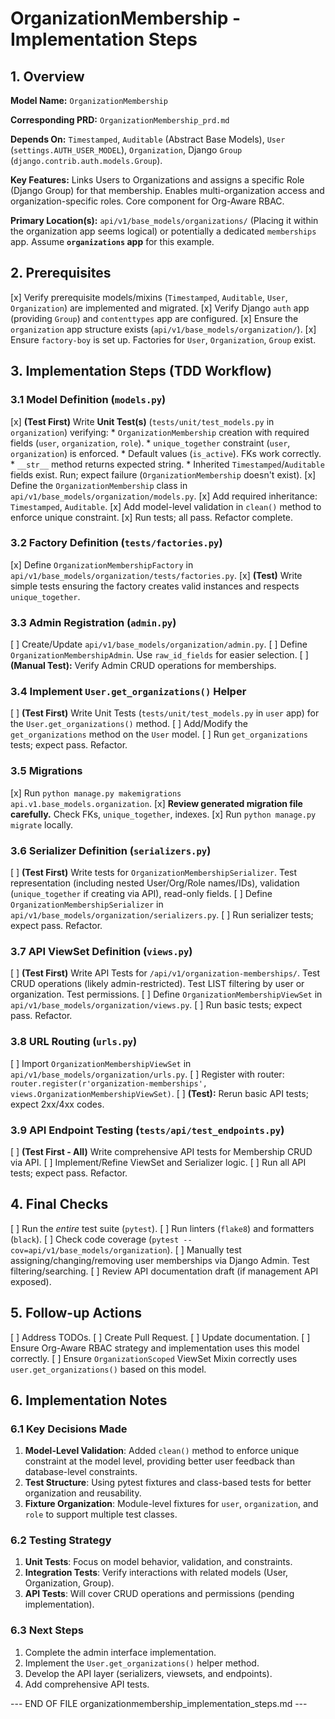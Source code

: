 # OrganizationMembership - Implementation Steps

## 1. Overview

**Model Name:**
`OrganizationMembership`

**Corresponding PRD:**
`OrganizationMembership_prd.md`

**Depends On:**
`Timestamped`, `Auditable` (Abstract Base Models), `User` (`settings.AUTH_USER_MODEL`), `Organization`, Django `Group` (`django.contrib.auth.models.Group`).

**Key Features:**
Links Users to Organizations and assigns a specific Role (Django Group) for that membership. Enables multi-organization access and organization-specific roles. Core component for Org-Aware RBAC.

**Primary Location(s):**
`api/v1/base_models/organizations/` (Placing it within the organization app seems logical) or potentially a dedicated `memberships` app. Assume **`organizations` app** for this example.

## 2. Prerequisites

[x] Verify prerequisite models/mixins (`Timestamped`, `Auditable`, `User`, `Organization`) are implemented and migrated.
[x] Verify Django `auth` app (providing `Group`) and `contenttypes` app are configured.
[x] Ensure the `organization` app structure exists (`api/v1/base_models/organization/`).
[x] Ensure `factory-boy` is set up. Factories for `User`, `Organization`, `Group` exist.

## 3. Implementation Steps (TDD Workflow)

  ### 3.1 Model Definition (`models.py`)

  [x] **(Test First)**
      Write **Unit Test(s)** (`tests/unit/test_models.py` in `organization`) verifying:
      *   `OrganizationMembership` creation with required fields (`user`, `organization`, `role`).
      *   `unique_together` constraint (`user`, `organization`) is enforced.
      *   Default values (`is_active`). FKs work correctly.
      *   `__str__` method returns expected string.
      *   Inherited `Timestamped`/`Auditable` fields exist.
      Run; expect failure (`OrganizationMembership` doesn't exist).
  [x] Define the `OrganizationMembership` class in `api/v1/base_models/organization/models.py`.
  [x] Add required inheritance: `Timestamped`, `Auditable`.
  [x] Add model-level validation in `clean()` method to enforce unique constraint.
  [x] Run tests; all pass. Refactor complete.

  ### 3.2 Factory Definition (`tests/factories.py`)

  [x] Define `OrganizationMembershipFactory` in `api/v1/base_models/organization/tests/factories.py`.
  [x] **(Test)** Write simple tests ensuring the factory creates valid instances and respects `unique_together`.

  ### 3.3 Admin Registration (`admin.py`)

  [ ] Create/Update `api/v1/base_models/organization/admin.py`.
  [ ] Define `OrganizationMembershipAdmin`. Use `raw_id_fields` for easier selection.
  [ ] **(Manual Test):** Verify Admin CRUD operations for memberships.

  ### 3.4 Implement `User.get_organizations()` Helper

  [ ] **(Test First)** Write Unit Tests (`tests/unit/test_models.py` in `user` app) for the `User.get_organizations()` method.
  [ ] Add/Modify the `get_organizations` method on the `User` model.
  [ ] Run `get_organizations` tests; expect pass. Refactor.

  ### 3.5 Migrations

  [x] Run `python manage.py makemigrations api.v1.base_models.organization`.
  [x] **Review generated migration file carefully.** Check FKs, `unique_together`, indexes.
  [x] Run `python manage.py migrate` locally.

  ### 3.6 Serializer Definition (`serializers.py`)

  [ ] **(Test First)** Write tests for `OrganizationMembershipSerializer`. Test representation (including nested User/Org/Role names/IDs), validation (`unique_together` if creating via API), read-only fields.
  [ ] Define `OrganizationMembershipSerializer` in `api/v1/base_models/organization/serializers.py`.
  [ ] Run serializer tests; expect pass. Refactor.

  ### 3.7 API ViewSet Definition (`views.py`)

  [ ] **(Test First)** Write API Tests for `/api/v1/organization-memberships/`. Test CRUD operations (likely admin-restricted). Test LIST filtering by user or organization. Test permissions.
  [ ] Define `OrganizationMembershipViewSet` in `api/v1/base_models/organization/views.py`.
  [ ] Run basic tests; expect pass. Refactor.

  ### 3.8 URL Routing (`urls.py`)

  [ ] Import `OrganizationMembershipViewSet` in `api/v1/base_models/organization/urls.py`.
  [ ] Register with router: `router.register(r'organization-memberships', views.OrganizationMembershipViewSet)`.
  [ ] **(Test):** Rerun basic API tests; expect 2xx/4xx codes.

  ### 3.9 API Endpoint Testing (`tests/api/test_endpoints.py`)

  [ ] **(Test First - All)** Write comprehensive API tests for Membership CRUD via API.
  [ ] Implement/Refine ViewSet and Serializer logic.
  [ ] Run all API tests; expect pass. Refactor.

## 4. Final Checks

[ ] Run the *entire* test suite (`pytest`).
[ ] Run linters (`flake8`) and formatters (`black`).
[ ] Check code coverage (`pytest --cov=api/v1/base_models/organization`).
[ ] Manually test assigning/changing/removing user memberships via Django Admin. Test filtering/searching.
[ ] Review API documentation draft (if management API exposed).

## 5. Follow-up Actions

[ ] Address TODOs.
[ ] Create Pull Request.
[ ] Update documentation.
[ ] Ensure Org-Aware RBAC strategy and implementation uses this model correctly.
[ ] Ensure `OrganizationScoped` ViewSet Mixin correctly uses `user.get_organizations()` based on this model.

## 6. Implementation Notes

### 6.1 Key Decisions Made

1. **Model-Level Validation**: Added `clean()` method to enforce unique constraint at the model level, providing better user feedback than database-level constraints.
2. **Test Structure**: Using pytest fixtures and class-based tests for better organization and reusability.
3. **Fixture Organization**: Module-level fixtures for `user`, `organization`, and `role` to support multiple test classes.

### 6.2 Testing Strategy

1. **Unit Tests**: Focus on model behavior, validation, and constraints.
2. **Integration Tests**: Verify interactions with related models (User, Organization, Group).
3. **API Tests**: Will cover CRUD operations and permissions (pending implementation).

### 6.3 Next Steps

1. Complete the admin interface implementation.
2. Implement the `User.get_organizations()` helper method.
3. Develop the API layer (serializers, viewsets, and endpoints).
4. Add comprehensive API tests.

--- END OF FILE organizationmembership_implementation_steps.md ---